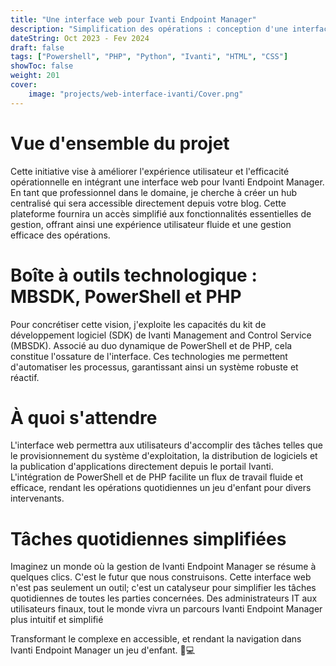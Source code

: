 ```yaml
---
title: "Une interface web pour Ivanti Endpoint Manager"
description: "Simplification des opérations : conception d'une interface web pour Ivanti Endpoint Manager"
dateString: Oct 2023 - Fev 2024
draft: false
tags: ["Powershell", "PHP", "Python", "Ivanti", "HTML", "CSS"]
showToc: false
weight: 201
cover:
    image: "projects/web-interface-ivanti/Cover.png"
--- 
```


# Vue d'ensemble du projet

Cette initiative vise à améliorer l'expérience utilisateur et l'efficacité opérationnelle en intégrant une interface web pour Ivanti Endpoint Manager. En tant que professionnel dans le domaine, je cherche à créer un hub centralisé qui sera accessible directement depuis votre blog. Cette plateforme fournira un accès simplifié aux fonctionnalités essentielles de gestion, offrant ainsi une expérience utilisateur fluide et une gestion efficace des opérations.

# Boîte à outils technologique : MBSDK, PowerShell et PHP

Pour concrétiser cette vision, j'exploite les capacités du kit de développement logiciel (SDK) de Ivanti Management and Control Service (MBSDK). Associé au duo dynamique de PowerShell et de PHP, cela constitue l'ossature de l'interface. Ces technologies me permettent d'automatiser les processus, garantissant ainsi un système robuste et réactif.

# À quoi s'attendre

L'interface web permettra aux utilisateurs d'accomplir des tâches telles que le provisionnement du système d'exploitation, la distribution de logiciels et la publication d'applications directement depuis le portail Ivanti. L'intégration de PowerShell et de PHP facilite un flux de travail fluide et efficace, rendant les opérations quotidiennes un jeu d'enfant pour divers intervenants.

# Tâches quotidiennes simplifiées

Imaginez un monde où la gestion de Ivanti Endpoint Manager se résume à quelques clics. C'est le futur que nous construisons. Cette interface web n'est pas seulement un outil; c'est un catalyseur pour simplifier les tâches quotidiennes de toutes les parties concernées. Des administrateurs IT aux utilisateurs finaux, tout le monde vivra un parcours Ivanti Endpoint Manager plus intuitif et simplifié

Transformant le complexe en accessible, et rendant la navigation dans Ivanti Endpoint Manager un jeu d'enfant. 🚀💻
